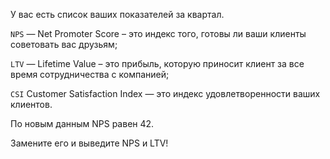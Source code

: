У вас есть список ваших показателей за квартал. 

`NPS` — Net Promoter Score – это индекс того, готовы ли ваши клиенты советовать вас друзьям;

`LTV` — Lifetime Value – это прибыль, которую приносит клиент за все время сотрудничества с компанией;

`CSI` Customer Satisfaction Index — это индекс удовлетворенности ваших клиентов.

По новым данным NPS равен 42. 

Замените его и выведите NPS и LTV! 